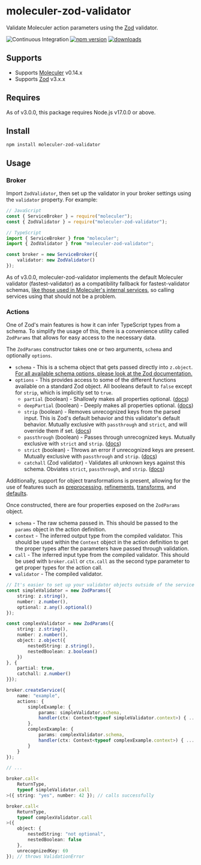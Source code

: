 # moleculer-zod-validator

Validate Moleculer action parameters using the [Zod](https://github.com/colinhacks/zod) validator. 

![Continuous Integration](https://github.com/TheAppleFreak/moleculer-zod-validator/actions/workflows/tests.yml/badge.svg) [![npm version](https://badge.fury.io/js/moleculer-zod-validator.svg)](https://www.npmjs.com/package/moleculer-zod-validator) [![downloads](https://img.shields.io/npm/dw/moleculer-zod-validator)]((https://www.npmjs.com/package/moleculer-zod-validator))

## Supports

* Supports [Moleculer](https://moleculer.services) v0.14.x
* Supports [Zod](https://github.com/colinhacks/zod) v3.x.x

## Requires

As of v3.0.0, this package requires Node.js v17.0.0 or above.

## Install

`npm install moleculer-zod-validator`

## Usage

### Broker

Import `ZodValidator`, then set up the validator in your broker settings using the `validator` property. For example:

```ts
// JavaScript
const { ServiceBroker } = require("moleculer");
const { ZodValidator } = require("moleculer-zod-validator");

// TypeScript
import { ServiceBroker } from "moleculer";
import { ZodValidator } from "moleculer-zod-validator";

const broker = new ServiceBroker({
    validator: new ZodValidator()
});
```

As of v3.0.0, moleculer-zod-validator implements the default Moleculer validator (fastest-validator) as a compatibility fallback for fastest-validator schemas, [like those used in Moleculer's internal services](https://github.com/moleculerjs/moleculer/issues/1094), so calling services using that should not be a problem. 

### Actions

One of Zod's main features is how it can infer TypeScript types from a schema. To simplify the usage of this, there is a convenience utility called `ZodParams` that allows for easy access to the necessary data.

The `ZodParams` constructor takes one or two arguments, `schema` and optionally `options`. 

* `schema` - This is a schema object that gets passed directly into `z.object`. [For all available schema options, please look at the Zod documentation.](https://github.com/colinhacks/zod#defining-schemas)
* `options` - This provides access to some of the different functions available on a standard Zod object. All booleans default to `false` except for `strip`, which is implicitly set to `true`.
  * `partial` (boolean) - Shallowly makes all properties optional. ([docs](https://github.com/colinhacks/zod#partial))
  * `deepPartial` (boolean) - Deeply makes all properties optional. ([docs](https://github.com/colinhacks/zod#deepPartial))
  * `strip` (boolean) - Removes unrecognized keys from the parsed input. This is Zod's default behavior and this validator's default behavior. Mutually exclusive with `passthrough` and `strict`, and will override them if set. ([docs](https://github.com/colinhacks/zod#strip))
  * `passthrough` (boolean) - Passes through unrecognized keys. Mutually exclusive with `strict` and `strip`. ([docs](https://github.com/colinhacks/zod#passthrough))
  * `strict` (boolean) - Throws an error if unrecognized keys are present. Mutually exclusive with `passthrough` and `strip`. ([docs](https://github.com/colinhacks/zod#strict))
  * `catchall` (Zod validator) - Validates all unknown keys against this schema. Obviates `strict`, `passthrough`, and `strip`. ([docs](https://github.com/colinhacks/zod#catchall))

Additionally, support for object transformations is present, allowing for the use of features such as [preprocessing](https://github.com/colinhacks/zod#preprocess), [refinements](https://github.com/colinhacks/zod#refine), [transforms](https://github.com/colinhacks/zod#transform), and [defaults](https://github.com/colinhacks/zod#default). 

Once constructed, there are four properties exposed on the `ZodParams` object.

* `schema` - The raw schema passed in. This should be passed to the `params` object in the action definition.
* `context` - The inferred output type from the compiled validator. This should be used within the `Context` object in the action definition to get the proper types after the parameters have passed through validation. 
* `call` - The inferred input type from the compiled validator. This should be used with `broker.call` or `ctx.call` as the second type parameter to get proper types for the action call. 
* `validator` - The compiled validator. 

```ts
// It's easier to set up your validator objects outside of the service constructor so you can more easily access the typings later.
const simpleValidator = new ZodParams({
    string: z.string(),
    number: z.number(),
    optional: z.any().optional()
});

const complexValidator = new ZodParams({
    string: z.string(),
    number: z.number(),
    object: z.object({
        nestedString: z.string(),
        nestedBoolean: z.boolean()
    })
}, {
    partial: true,
    catchall: z.number()
}});

broker.createService({
    name: "example",
    actions: {
        simpleExample: {
            params: simpleValidator.schema, 
            handler(ctx: Context<typeof simpleValidator.context>) { ... }
        },
        complexExample: {
            params: complexValidator.schema,
            handler(ctx: Context<typeof complexExample.context>) { ... }
        }
    }
});

// ...

broker.call<
    ReturnType, 
    typeof simpleValidator.call
>({ string: "yes", number: 42 }); // calls successfully

broker.call<
    ReturnType, 
    typeof complexValidator.call
>({
    object: { 
        nestedString: "not optional", 
        nestedBoolean: false 
    }, 
    unrecognizedKey: 69 
}); // throws ValidationError
```
